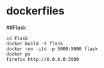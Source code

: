 # dockerfiles
##Flask
  ```
  cd Flask
  docker build -t flask .
  docker run -itd -p 5000:5000 flask
  docker ps
  firefox http://0.0.0.0:5000
  ```
